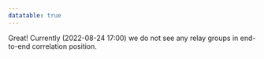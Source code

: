 ```yaml
---
datatable: true
---
```



Great! Currently (2022-08-24 17:00) we do not see any relay groups
in end-to-end correlation position.
